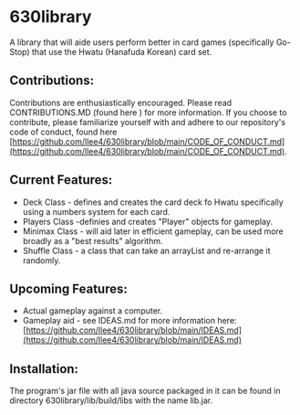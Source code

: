 # 630library

A library that will aide users perform better in card games (specifically Go-Stop) that use the Hwatu (Hanafuda Korean) card set.  

## Contributions:
Contributions are enthusiastically encouraged.  Please read CONTRIBUTIONS.MD (found here []()) for more information.  If you choose to contribute, please familiarize yourself with and adhere to our repository's code of conduct, found here [https://github.com/llee4/630library/blob/main/CODE_OF_CONDUCT.md](https://github.com/llee4/630library/blob/main/CODE_OF_CONDUCT.md).

## Current Features:
- Deck Class - defines and creates the card deck fo Hwatu specifically using a numbers system for each card.  
- Players Class -definies and creates "Player" objects for gameplay.
- Minimax Class - will aid later in efficient gameplay, can be used more broadly as a "best results" algorithm.
- Shuffle Class - a class that can take an arrayList and re-arrange it randomly.  

## Upcoming Features:
- Actual gameplay against a computer.
- Gameplay aid - see IDEAS.md for more information here:  [https://github.com/llee4/630library/blob/main/IDEAS.md](https://github.com/llee4/630library/blob/main/IDEAS.md)

## Installation:
The program's jar file with all java source packaged in it can be found in directory 630library/lib/build/libs with the name lib.jar.  

